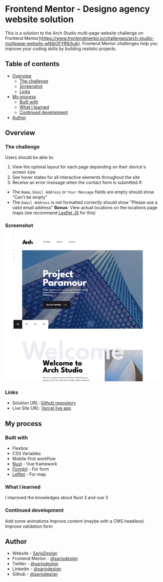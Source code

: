 # Frontend Mentor - Designo agency website solution

This is a solution to the Arch Studio multi-page website challenge on Frontend Mentor](https://www.frontendmentor.io/challenges/arch-studio-multipage-website-wNIbOFYR6/hub). Frontend Mentor challenges help you improve your coding skills by building realistic projects. 

## Table of contents

- [Overview](#overview)
  - [The challenge](#the-challenge)
  - [Screenshot](#screenshot)
  - [Links](#links)
- [My process](#my-process)
  - [Built with](#built-with)
  - [What I learned](#what-i-learned)
  - [Continued development](#continued-development)
- [Author](#author)


## Overview

### The challenge

Users should be able to:

1. View the optimal layout for each page depending on their device's screen size
2. See hover states for all interactive elements throughout the site
3. Receive an error message when the contact form is submitted if:
  - The `Name`, `Email Address` or `Your Message` fields are empty should show "Can't be empty"
  - The `Email Address` is not formatted correctly should show "Please use a valid email address"
**Bonus**: View actual locations on the locations page maps (we recommend [Leaflet JS](https://leafletjs.com/) for this)

### Screenshot

![](./screenshot.png)

### Links

- Solution URL: [Github repository](https://github.com/sariodesign/arch-studio)
- Live Site URL: [Vercel live app](https://sprightly-seahorse-e400d1.netlify.app/)

## My process

### Built with

- Flexbox
- CSS Variables
- Mobile-first workflow
- [Nuxt](https://nuxt.com) - Vue framework
- [Formkit](https://formkit.com/) - For form
- [Leftlet](https://leafletjs.com/) - For map

### What I learned

I improved the knowledges about Nuxt 3 and vue 3

### Continued development

Add some animations
Improve content (maybe with a CMS headless)
Improve validation form

## Author

- Website - [SarioDesign](https://www.sariodesign.dev)
- Frontend Mentor - [@sariodesign](https://www.frontendmentor.io/profile/sariodesign)
- Twitter - [@sariodesign](https://www.twitter.com/sariodesign)
- Linkedin - [@sariodesign](https://www.linkedin.com/in/sariodesign/)
- Github - [@sariodesign](https://github.com/sariodesign)
